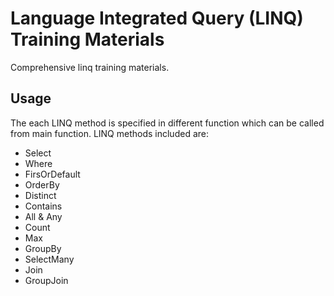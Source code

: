 # Language Integrated Query (LINQ) Training Materials
Comprehensive linq training materials.

## Usage
The each LINQ method is specified in different function which can be called from main function. 
LINQ methods included are:
- Select
- Where
- FirsOrDefault
- OrderBy
- Distinct
- Contains
- All & Any
- Count
- Max
- GroupBy
- SelectMany
- Join
- GroupJoin
